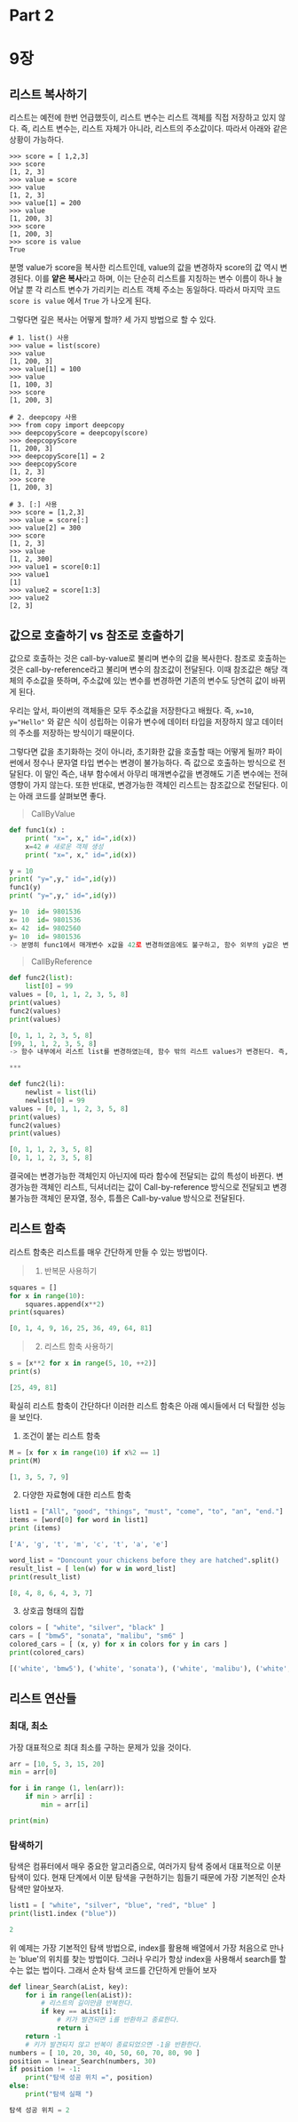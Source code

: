 # Part 2

# 9장

## 리스트 복사하기

리스트는 예전에 한번 언급했듯이, 리스트 변수는 리스트 객체를 직접 저장하고 있지 않다. 즉, 리스트 변수는, 리스트 자체가 아니라, 리스트의 주소값이다. 따라서 아래와 같은 상황이 가능하다.

```py3
>>> score = [ 1,2,3]
>>> score
[1, 2, 3]
>>> value = score
>>> value
[1, 2, 3]
>>> value[1] = 200
>>> value
[1, 200, 3]
>>> score
[1, 200, 3]
>>> score is value
True
```

분명 value가 score을 복사한 리스트인데, value의 값을 변경하자 score의 값 역시 변경된다. 이를 **얕은 복사**라고 하며, 이는 단순히 리스트를 지칭하는 변수 이름이 하나 늘어날 뿐 각 리스트 변수가 가리키는 리스트 객체 주소는 동일하다. 따라서 마지막 코드 `score is value` 에서 `True` 가 나오게 된다.

그렇다면 깊은 복사는 어떻게 할까? 세 가지 방법으로 할 수 있다.

```py3
# 1. list() 사용
>>> value = list(score)
>>> value
[1, 200, 3]
>>> value[1] = 100
>>> value
[1, 100, 3]
>>> score
[1, 200, 3]

# 2. deepcopy 사용
>>> from copy import deepcopy
>>> deepcopyScore = deepcopy(score)
>>> deepcopyScore
[1, 200, 3]
>>> deepcopyScore[1] = 2
>>> deepcopyScore
[1, 2, 3]
>>> score
[1, 200, 3]

# 3. [:] 사용
>>> score = [1,2,3]
>>> value = score[:]
>>> value[2] = 300
>>> score
[1, 2, 3]
>>> value
[1, 2, 300]
>>> value1 = score[0:1]
>>> value1
[1]
>>> value2 = score[1:3]
>>> value2
[2, 3]
```

## 값으로 호출하기 vs 참조로 호출하기

값으로 호출하는 것은 call-by-value로 불리며 변수의 값을 복사한다. 참조로 호출하는 것은 call-by-reference라고 불리며 변수의 참조값이 전달된다. 이때 참조값은 해당 객체의 주소값을 뜻하며, 주소값에 있는 변수를 변경하면 기존의 변수도 당연히 값이 바뀌게 된다.

우리는 앞서, 파이썬의 객체들은 모두 주소값을 저장한다고 배웠다. 즉, `x=10`, `y="Hello"` 와 같은 식이 성립하는 이유가 변수에 데이터 타입을 저장하지 않고 데이터의 주소를 저장하는 방식이기 때문이다.

그렇다면 값을 초기화하는 것이 아니라, 초기화한 값을 호출할 때는 어떻게 될까? 파이썬에서 정수나 문자열 타입 변수는 변경이 불가능하다. 즉 값으로 호출하는 방식으로 전달된다. 이 말인 즉슨, 내부 함수에서 아무리 매개변수값을 변경해도 기존 변수에는 전혀 영향이 가지 않는다. 또한 반대로, 변경가능한 객체인 리스트는 참조값으로 전달된다. 이는 아래 코드를 살펴보면 좋다.

> CallByValue

```py
def func1(x) :
    print( "x=", x," id=",id(x))
    x=42 # 새로운 객체 생성
    print( "x=", x," id=",id(x))

y = 10
print( "y=",y," id=",id(y))
func1(y)
print( "y=",y," id=",id(y))

y= 10  id= 9801536
x= 10  id= 9801536
x= 42  id= 9802560
y= 10  id= 9801536
-> 분명히 func1에서 매개변수 x값을 42로 변경하였음에도 불구하고, 함수 외부의 y값은 변경되지 않는다.
```

> CallByReference

```py
def func2(list):
    list[0] = 99
values = [0, 1, 1, 2, 3, 5, 8]
print(values)
func2(values)
print(values)

[0, 1, 1, 2, 3, 5, 8]
[99, 1, 1, 2, 3, 5, 8]
-> 함수 내부에서 리스트 list를 변경하였는데, 함수 밖의 리스트 values가 변경된다. 즉, 이 둘은 이름만 다르고 사실상 가리키는 주소가 같다. 이를 피하기 위해서는 앞서 살펴본 깊은 복사를 하면 된다.

***

def func2(li):
    newlist = list(li)
    newlist[0] = 99
values = [0, 1, 1, 2, 3, 5, 8]
print(values)
func2(values)
print(values)

[0, 1, 1, 2, 3, 5, 8]
[0, 1, 1, 2, 3, 5, 8]
```

결국에는 변경가능한 객체인지 아닌지에 따라 함수에 전달되는 값의 특성이 바뀐다. 변경가능한 객체인 리스트, 딕셔너리는 값이 Call-by-reference 방식으로 전달되고 변경불가능한 객체인 문자열, 정수, 튜플은 Call-by-value 방식으로 전달된다.

## 리스트 함축

리스트 함축은 리스트를 매우 간단하게 만들 수 있는 방법이다.

> 1. 반복문 사용하기

```py
squares = []
for x in range(10):
    squares.append(x**2)
print(squares)

[0, 1, 4, 9, 16, 25, 36, 49, 64, 81]
```

> 2. 리스트 함축 사용하기

```py
s = [x**2 for x in range(5, 10, ++2)]
print(s)

[25, 49, 81]
```

확실히 리스트 함축이 간단하다! 이러한 리스트 함축은 아래 예시들에서 더 탁월한 성능을 보인다.

1. 조건이 붙는 리스트 함축

```py
M = [x for x in range(10) if x%2 == 1]
print(M)

[1, 3, 5, 7, 9]
```

2. 다양한 자료형에 대한 리스트 함축

```py
list1 = ["All", "good", "things", "must", "come", "to", "an", "end."]
items = [word[0] for word in list1]
print (items)

['A', 'g', 't', 'm', 'c', 't', 'a', 'e']
```

```py
word_list = "Doncount your chickens before they are hatched".split()
result_list = [ len(w) for w in word_list]
print(result_list)

[8, 4, 8, 6, 4, 3, 7]
```

3. 상호곱 형태의 집합

```py
colors = [ "white", "silver", "black" ]
cars = [ "bmw5", "sonata", "malibu", "sm6" ]
colored_cars = [ (x, y) for x in colors for y in cars ]
print(colored_cars)

[('white', 'bmw5'), ('white', 'sonata'), ('white', 'malibu'), ('white', 'sm6'), ('silver', 'bmw5'), ('silver', 'sonata'), ('silver', 'malibu'), ('silver', 'sm6'), ('black', 'bmw5'), ('black', 'sonata'), ('black', 'malibu'), ('black', 'sm6')]
```

## 리스트 연산들

### 최대, 최소

가장 대표적으로 최대 최소를 구하는 문제가 있을 것이다.

```py
arr = [10, 5, 3, 15, 20]
min = arr[0]

for i in range (1, len(arr)):
    if min > arr[i] :
        min = arr[i]

print(min)
```

### 탐색하기

탐색은 컴퓨터에서 매우 중요한 알고리즘으로, 여러가지 탐색 중에서 대표적으로 이분 탐색이 있다. 현재 단계에서 이분 탐색을 구현하기는 힘들기 때문에 가장 기본적인 순차 탐색만 알아보자.

```py
list1 = [ "white", "silver", "blue", "red", "blue" ]
print(list1.index ("blue"))

2
```

위 예제는 가장 기본적인 탐색 방법으로, index를 활용해 배열에서 가장 처음으로 만나는 'blue'의 위치를 찾는 방법이다. 그러나 우리가 항상 index을 사용해서 search를 할 수는 없는 법이다. 그래서 순차 탐색 코드를 간단하게 만들어 보자

```py
def linear_Search(aList, key):
    for i in range(len(aList)):
        # 리스트의 길이만큼 반복한다.
        if key == aList[i]:
            # 키가 발견되면 i를 반환하고 종료한다.
            return i
    return -1
    # 키가 발견되지 않고 반복이 종료되었으면 -1을 반환한다.
numbers = [ 10, 20, 30, 40, 50, 60, 70, 80, 90 ]
position = linear_Search(numbers, 30)
if position != -1:
    print("탐색 성공 위치 =", position)
else:
    print("탐색 실패 ")

탐색 성공 위치 = 2
```
